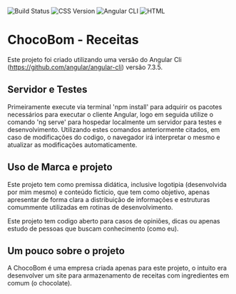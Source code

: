 ![Build Status](https://img.shields.io/appveyor/ci/thiagoloureiro/netcore-jwt-integrator-extension/master.svg)
![CSS Version](https://img.shields.io/badge/CSS-Vesion_3-BLUE.svg)
![Angular CLI](https://img.shields.io/badge/Angular-7.3.5-RED.svg)
![HTML](https://img.shields.io/badge/HTML-Vesion_5-ORANGE.svg)

# ChocoBom - Receitas

Este projeto foi criado utilizando uma versão do Angular Cli (https://github.com/angular/angular-cli) versão 7.3.5.

## Servidor e Testes

Primeiramente execute via terminal 'npm install' para adquirir os pacotes necessários para executar o cliente Angular, logo em seguida utilize o comando 'ng serve' para hospedar localmente um servidor para testes e desenvolvimento. Utilizando estes comandos anteriormente citados, em caso de modificações do codigo, o navegador irá interpretar o mesmo e atualizar as modificações automaticamente.

## Uso de Marca e projeto

Este projeto tem como premissa didática, inclusive logotipia (desenvolvida por mim mesmo) e conteúdo fictício, que tem como objetivo, apenas apresentar de forma clara a distribuição de informações e estruturas comummente utilizadas em rotinas de desenvolvimento.

Este projeto tem codigo aberto para casos de opiniões, dicas ou apenas estudo de pessoas que buscam conhecimento (como eu).

## Um pouco sobre o projeto

A ChocoBom é uma empresa criada apenas para este projeto, o intuito era desenvolver um site para armazenamento de receitas com ingredientes em comum (o chocolate).



